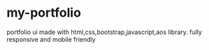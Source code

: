 # my-portfolio
portfolio ui made with html,css,bootstrap,javascript,aos library. fully responsive and mobile friendly
